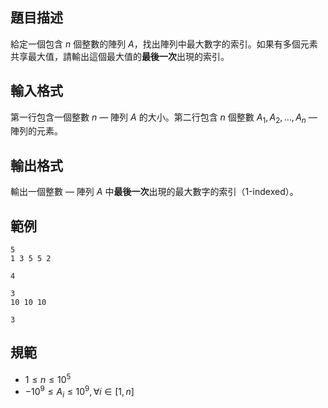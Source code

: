 ## 題目描述

給定一個包含 $n$ 個整數的陣列 $A$，找出陣列中最大數字的索引。如果有多個元素共享最大值，請輸出這個最大值的**最後一次**出現的索引。

## 輸入格式

第一行包含一個整數 $n$ — 陣列 $A$ 的大小。第二行包含 $n$ 個整數 $A_1, A_2, \ldots, A_n$ — 陣列的元素。

## 輸出格式

輸出一個整數 — 陣列 $A$ 中**最後一次**出現的最大數字的索引（1-indexed）。

## 範例

```input1
5
1 3 5 5 2
```

```output1
4
```

```input2
3
10 10 10
```

```output2
3
```

## 規範

- $1 \leq n \leq 10^5$
- $-10^9 \leq A_i \leq 10^9, \forall i \in [1, n]$
